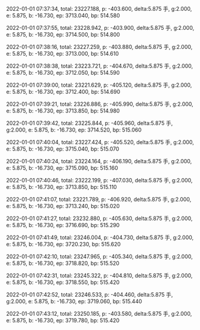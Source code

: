 2022-01-01 07:37:34, total: 23227.188, p: -403.600, delta:5.875 手, g:2.000, e: 5.875, b: -16.730, ep: 3713.040, bp: 514.580

2022-01-01 07:37:55, total: 23228.942, p: -403.900, delta:5.875 手, g:2.000, e: 5.875, b: -16.730, ep: 3714.500, bp: 514.800

2022-01-01 07:38:16, total: 23227.259, p: -403.880, delta:5.875 手, g:2.000, e: 5.875, b: -16.730, ep: 3713.000, bp: 514.610

2022-01-01 07:38:38, total: 23223.721, p: -404.670, delta:5.875 手, g:2.000, e: 5.875, b: -16.730, ep: 3712.050, bp: 514.590

2022-01-01 07:39:00, total: 23221.629, p: -405.120, delta:5.875 手, g:2.000, e: 5.875, b: -16.730, ep: 3712.400, bp: 514.690

2022-01-01 07:39:21, total: 23226.886, p: -405.990, delta:5.875 手, g:2.000, e: 5.875, b: -16.730, ep: 3713.850, bp: 514.980

2022-01-01 07:39:42, total: 23225.844, p: -405.960, delta:5.875 手, g:2.000, e: 5.875, b: -16.730, ep: 3714.520, bp: 515.060

2022-01-01 07:40:04, total: 23227.424, p: -405.520, delta:5.875 手, g:2.000, e: 5.875, b: -16.730, ep: 3715.040, bp: 515.070

2022-01-01 07:40:24, total: 23224.164, p: -406.190, delta:5.875 手, g:2.000, e: 5.875, b: -16.730, ep: 3715.090, bp: 515.160

2022-01-01 07:40:46, total: 23222.199, p: -407.030, delta:5.875 手, g:2.000, e: 5.875, b: -16.730, ep: 3713.850, bp: 515.110

2022-01-01 07:41:07, total: 23221.789, p: -406.920, delta:5.875 手, g:2.000, e: 5.875, b: -16.730, ep: 3713.240, bp: 515.020

2022-01-01 07:41:27, total: 23232.880, p: -405.630, delta:5.875 手, g:2.000, e: 5.875, b: -16.730, ep: 3716.690, bp: 515.290

2022-01-01 07:41:49, total: 23246.004, p: -404.730, delta:5.875 手, g:2.000, e: 5.875, b: -16.730, ep: 3720.230, bp: 515.620

2022-01-01 07:42:10, total: 23247.965, p: -405.340, delta:5.875 手, g:2.000, e: 5.875, b: -16.730, ep: 3718.820, bp: 515.520

2022-01-01 07:42:31, total: 23245.322, p: -404.810, delta:5.875 手, g:2.000, e: 5.875, b: -16.730, ep: 3718.550, bp: 515.420

2022-01-01 07:42:52, total: 23246.533, p: -404.460, delta:5.875 手, g:2.000, e: 5.875, b: -16.730, ep: 3719.060, bp: 515.440

2022-01-01 07:43:12, total: 23250.185, p: -403.580, delta:5.875 手, g:2.000, e: 5.875, b: -16.730, ep: 3719.780, bp: 515.420